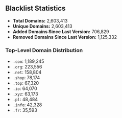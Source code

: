 ## Blacklist Statistics

- **Total Domains:** 2,603,413
- **Unique Domains:** 2,603,413
- **Added Domains Since Last Version:** 706,829
- **Removed Domains Since Last Version:** 1,125,332

### Top-Level Domain Distribution

-  `.com`: 1,189,245
-  `.org`: 223,556
-  `.net`: 158,804
-  `.shop`: 78,174
-  `.top`: 67,320
-  `.io`: 64,070
-  `.xyz`: 63,173
-  `.pl`: 48,484
-  `.info`: 42,328
-  `.fr`: 35,593
